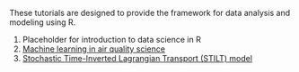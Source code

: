 These tutorials are designed to provide the framework for data analysis and modeling using R.

1. Placeholder for introduction to data science in R
1. [Machine learning in air quality science](https://github.com/benfasoli/r-tutorials/tree/master/02-machine-learning)
1. [Stochastic Time-Inverted Lagrangian Transport (STILT) model](https://github.com/benfasoli/r-tutorials/tree/master/03-stilt-model)
